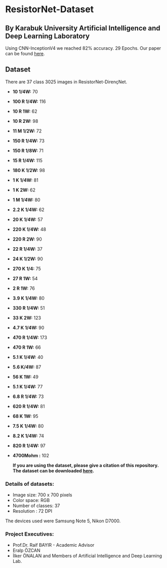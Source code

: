 # ResistorNet-Dataset
## By Karabuk University Artificial Intelligence and Deep Learning Laboratory
Using CNN-InceptionV4 we reached 82% accuracy.
29 Epochs.
Our paper can be found [here](https://scribd.com/document/381301116/DirencNet-ResistorNet).

	
## Dataset
There are 37 class 3025 images in ResistorNet-DirençNet.
- **10 1/4W:** 70 
- **100 R 1/4W:** 116
- **10 R 1W:** 62
- **10 R 2W:** 98 
- **11 M 1/2W:** 72 
- **150 R 1/4W:** 73 
- **150 R 1/8W:** 71 
- **15 R 1/4W:** 115  
- **180 K 1/2W:** 98 
- **1 K 1/4W:** 81 
- **1 K 2W:** 62 
- **1 M 1/4W:** 80
- **2.2 K 1/4W:** 62 
- **20 K 1/4W:** 57
- **220 K 1/4W:** 48 
- **220 R 2W:** 90 
- **22 R 1/4W:** 37 
- **24 K 1/2W:** 90
- **270 K 1/4:** 75 
- **27 R 1W:** 54
- **2 R 1W:** 76
- **3.9 K 1/4W:** 80
- **330 R 1/4W:** 51 
- **33 K 2W:** 123
- **4.7 K 1/4W:** 90 
- **470 R 1/4W:** 173 
- **470 R 1W:** 66
- **5.1 K 1/4W:** 40
- **5.6 K/4W:** 87 
- **56 K 1W:** 49 
- **5.1 K 1/4W:** 77 
- **6.8 R 1/4W:** 73 
- **620 R 1/4W:** 81 
- **68 K 1W:** 95 
- **7.5 K 1/4W:** 80 
- **8.2 K 1/4W:** 74 
- **820 R 1/4W:** 97
- **4700Mohm :** 102

  **If you are using the dataset, please give a citation of this repository. The dataset can be downloaded [here](https://www.kaggle.com/datasets/eralpozcan/resistor-dataset).**
### Details of datasets:

- Image size: 700 x 700 pixels
- Color space: RGB
- Number of classes: 37
- Resolution : 72 DPI

The devices used were Samsung Note 5, Nikon D7000.


### Project Executives:

- Prof.Dr. Raif BAYIR - Academic Advisor 
- Eralp ÖZCAN
- İlker ÖNALAN and Members of Artificial Intelligence and Deep Learning Lab.
